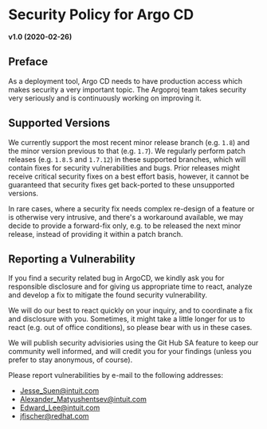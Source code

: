 # Security Policy for Argo CD

**v1.0 (2020-02-26)**

## Preface

As a deployment tool, Argo CD needs to have production access which makes
security a very important topic. The Argoproj team takes security very
seriously and is continuously working on improving it. 

## Supported Versions

We currently support the most recent minor release branch (e.g. `1.8`) and the
minor version previous to that (e.g. `1.7`). We regularly perform patch releases
(e.g. `1.8.5` and `1.7.12`) in these supported branches, which will contain fixes
for security vulnerabilities and bugs. Prior releases might receive critical
security fixes on a best effort basis, however, it cannot be guaranteed that
security fixes get back-ported to these unsupported versions.

In rare cases, where a security fix needs complex re-design of a feature or is
otherwise very intrusive, and there's a workaround available, we may decide to
provide a forward-fix only, e.g. to be released the next minor release, instead
of providing it within a patch branch. 

## Reporting a Vulnerability

If you find a security related bug in ArgoCD, we kindly ask you for responsible
disclosure and for giving us appropriate time to react, analyze and develop a
fix to mitigate the found security vulnerability. 

We will do our best to react quickly on your inquiry, and to coordinate a fix
and disclosure with you. Sometimes, it might take a little longer for us to
react (e.g. out of office conditions), so please bear with us in these cases.

We will publish security advisiories using the Git Hub SA feature to keep our
community well informed, and will credit you for your findings (unless you
prefer to stay anonymous, of course).

Please report vulnerabilities by e-mail to the following addresses:

* Jesse_Suen@intuit.com
* Alexander_Matyushentsev@intuit.com
* Edward_Lee@intuit.com
* jfischer@redhat.com


